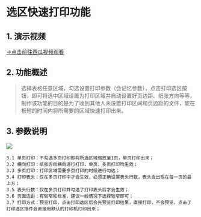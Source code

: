 # 选区快速打印功能

## 1. 演示视频
[→点击前往西瓜视频观看](https://www.ixigua.com/7287574169016468027?utm_source=xiguastudio)

## 2. 功能概述
> 选择表格任意区域，勾选设置打印参数（会记忆参数），点击打印选区按钮，即可将选中区域设置为打印区域并自动设置好页边距、纸张方向等等，制作该功能的目的是为了收到其他人未设置打印区间和页边距的文件，能在极短的时间内将所需要的区域快速打印出来。

## 3. 参数说明
<img src="/_media//images/06-选区快速打印/01.png">

    3.1 单页打印：不勾选多页打印即将所选区域缩放至1页，单页打印出来；
    3.2 横向打印：纸张方向横向进行打印，单页、多页打印均生效；
    3.3 多页打印：打印区域需要多页打印的时候进行勾选；
    3.4 打印表头：仅在多页打印中才会生效，必须正确设置表头行数，表头会出现在每一页的最上方；
    3.5 表头行数：仅在多页打印并勾选了打印表头后才会生效；
    3.6 页面边距：有较窄和标准，建议一般情况下选择较窄即可；
    3.7 打印方式：预览打印，点击打印选区后会先预览打印结果，直接打印，不会预览，点击了打印选区插件会直接用默认的打印机打印出来；
